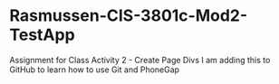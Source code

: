 # Rasmussen-CIS-3801c-Mod2-TestApp
Assignment for Class Activity 2 - Create Page Divs
I am adding this to GitHub to learn how to use Git and PhoneGap

